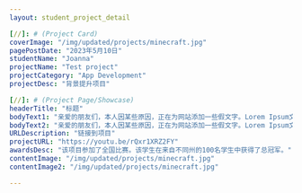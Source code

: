 ```yaml
---
layout: student_project_detail

[//]: # (Project Card)
coverImage: "/img/updated/projects/minecraft.jpg"
pagePostDate: "2023年5月10日"
studentName: "Joanna"
projectName: "Test project"
projectCategory: "App Development"
projectDesc: "背景提升项目"

[//]: # (Project Page/Showcase)
headerTitle: "标题"
bodyText1: "亲爱的朋友们，本人因某些原因，正在为网站添加一些假文字。Lorem Ipsum文本是印刷及排版业所常用的假文字，也被称为乱数假文。"
bodyText2: "亲爱的朋友们，本人因某些原因，正在为网站添加一些假文字。Lorem Ipsum文本是印刷及排版业所常用的假文字，也被称为乱数假文。"
URLDescription: "链接到项目"
projectURL: "https://youtu.be/rQxr1XRZ2FY"
awardsDesc: "该项目参加了全国比赛。该学生在来自不同州的100名学生中获得了总冠军。"
contentImage: "/img/updated/projects/minecraft.jpg"
contentImage2: "/img/updated/projects/minecraft.jpg"

---
```

